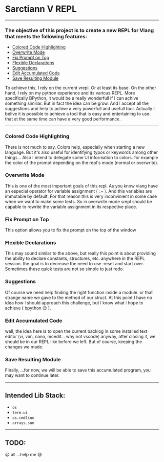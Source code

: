 # Sarctiann V REPL

---

### The objective of this project is to create a new REPL for Vlang that meets the following features:

* [Colored Code Highlighting](#Colored-Code-Highlighting)
* [Overwrite Mode](#Overwrite-Mode)
* [Fix Prompt on Top](#Fix-Prompt-on-Top)
* [Flexible Declarations](#Flexible-Declarations)
* [Suggestions](#Suggestions)
* [Edit Accumulated Code](#Edit-Accumulated-Code)
* [Save Resulting Module](#Save-Resulting-Module)

To achieve this, I rely on the current vrepl. Or at least its base. On the other hand, I rely on my python experience and its various REPL. More specifically BPython, it would be a really wonderfull if I can achive something similiar.
But in fact the idea can be grow. And I accept all the suggestions and help to achive a very powerfull and usefull tool.
Actually I belive it is possible to achieve a tool that is easy and entertaining to use. that at the same time can have a very good performance.

---

### Colored Code Highlighting

There is not much to say. Colors help, especially when starting a new language. But it's also useful for identifying typos or keywords among other things...
Also I intend to delegate some UI information to colors. for example the color of the prompt depending on the repl's mode (normal or overwrite).

### Overwrite Mode

This is one of the most important goals of this repl. As you know vlang have an especial operator for variable assignment ( `:=` ). And this variables are immutable by default. For that reason this is very inconvinient in some case when we want to make some tests. So in overwrite mode srepl should be capable to rewrite the variable assignment in its respective place.

### Fix Prompt on Top

This option allows you to fix the prompt on the top of the window

### Flexible Declarations

This may sound similar to the above, but really this point is about providing the ability to declare constants, structures, etc. anywhere in the REPL session. the goal is to decrease the need to use :reset and start over. Sometimes these quick tests are not so simple to just redo.

### Suggestions

Of course we need help finding the right function inside a module. or that strange name we gave to the method of our struct. At this point I have no idea how I should approach this challenge, but I know what I hope to achieve ( bpython 😉 ).

### Edit Accumulated Code

well, the idea here is to open the current backlog in some installed text editor (vi, vim, nano, mcedit... why not vscode) anyway, after closing it, we should be in our REPL like before we left. But of course, keeping the changes we made.

### Save Resulting Module

Finally, ...for now, we will be able to save this accumulated program, you may want to continue later.

---

## Intended Lib Stack:

* `os`
* `term.ui`
* `os.cmdline`
* `arrays.sum`

---

## TODO:

😦 all ...help me 😅
